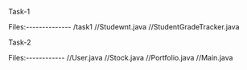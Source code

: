 Task-1

Files:--------------
/task1
//Studewnt.java
//StudentGradeTracker.java


Task-2

Files:------------
//User.java
//Stock.java
//Portfolio.java
//Main.java
